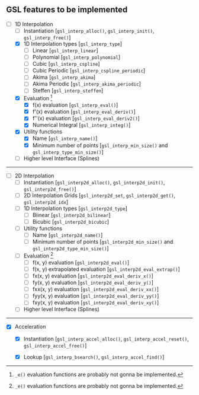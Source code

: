 ## GSL features to be implemented

- [ ] 1D Interpolation
	- [ ] Instantiation [`gsl_interp_alloc()`, `gsl_interp_init()`, `gsl_interp_free()`]
	- [x] 1D Interpolation types [`gsl_interp_type`]
		- [ ] Linear [`gsl_interp_linear`]
		- [ ] Polynomial [`gsl_interp_polynomial`]
		- [ ] Cubic [`gsl_interp_cspline`]
		- [ ] Cubic Periodic [`gsl_interp_cspline_periodic`]
		- [ ] Akima [`gsl_interp_akima`]
		- [ ] Akima Periodic [`gsl_interp_akima_periodic`]
		- [ ] Steffen [`gsl_interp_steffen`]
	- [x] Evaluation [^1]
		- [x] f(x) evaluation [`gsl_interp_eval()`]
		- [x] f'(x) evaluation [`gsl_interp_eval_deriv()`]
 		- [x] f''(x) evaluation [`gsl_interp_eval_deriv2()`]
 		- [x] Numerical Integral [`gsl_interp_integ()`]
	- [x] Utility functions
		- [x] Name [`gsl_interp_name()`]
		- [x] Minimum number of points [`gsl_interp_min_size()` and `gsl_interp_type_min_size()`]
	- [ ] Higher level Interface (Splines)

---

- [ ] 2D Interpolation
	- [ ] Instantiation [`gsl_interp2d_alloc()`, `gsl_interp2d_init()`, `gsl_interp2d_free()`]
	- [ ] 2D Interpolation Grids [`gsl_interp2d_set`, `gsl_interp2d_get()`, `gsl_interp2d_idx`]
	- [ ] 1D Interpolation types [`gsl_interp2d_type`]
		- [ ] Biinear [`gsl_interp2d_bilinear`]
		- [ ] Bicubic [`gsl_interp2d_bicubic`]
	- [ ] Utility functions
		- [ ] Name [`gsl_interp2d_name()`]
		- [ ] Minimum number of points [`gsl_interp2d_min_size()` and `gsl_interp2d_type_min_size()`]
	- [ ] Evaluation [^1]
		- [ ] f(x, y) evaluation [`gsl_interp2d_eval()`]
 		- [ ] f(x, y) extrapolated evaluation [`gsl_interp2d_eval_extrap()`]
		- [ ] fx(x, y) evaluation [`gsl_interp2d_eval_deriv_x()`]
		- [ ] fy(x, y) evaluation [`gsl_interp2d_eval_deriv_y()`]
		- [ ] fxx(x, y) evaluation [`gsl_interp2d_eval_deriv_xx()`]
		- [ ] fyy(x, y) evaluation [`gsl_interp2d_eval_deriv_yy()`]
		- [ ] fxy(x, y) evaluation [`gsl_interp2d_eval_deriv_xy()`]
	- [ ] Higher level Interface (Splines)
	
---

- [x] Acceleration
	- [x] Instantiation [`gsl_interp_accel_alloc()`, `gsl_interp_accel_reset()`, `gsl_interp_accel_free()`]
	- [x] Lookup [`gsl_interp_bsearch()`, `gsl_interp_accel_find()`]


[^1]: `_e()` evaluation functions are probably not gonna be implemented.
